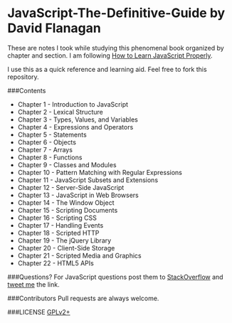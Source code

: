 # JavaScript-The-Definitive-Guide by David Flanagan
These are notes I took while studying this phenomenal book organized by chapter and section. I am following [How to Learn JavaScript Properly](http://javascriptissexy.com/how-to-learn-javascript-properly/).

I use this as a quick reference and learning aid. Feel free to fork this repository.

###Contents
* Chapter 1 - Introduction to JavaScript
* Chapter 2 - Lexical Structure
* Chapter 3 - Types, Values, and Variables
* Chapter 4 - Expressions and Operators
* Chapter 5 - Statements
* Chapter 6 - Objects
* Chapter 7 - Arrays
* Chapter 8 - Functions
* Chapter 9 - Classes and Modules
* Chapter 10 - Pattern Matching with Regular Expressions
* Chapter 11 - JavaScript Subsets and Extensions
* Chapter 12 - Server-Side JavaScript 
* Chapter 13 - JavaScript in Web Browsers
* Chapter 14 - The Window Object
* Chapter 15 - Scripting Documents
* Chapter 16 - Scripting CSS 
* Chapter 17 - Handling Events
* Chapter 18 - Scripted HTTP
* Chapter 19 - The jQuery Library
* Chapter 20 - Client-Side Storage
* Chapter 21 - Scripted Media and Graphics
* Chapter 22 - HTML5 APIs

###Questions?
For JavaScript questions post them to [StackOverflow](http://stackoverflow) and [tweet me](https://twitter.com/jeanpier_re) the link.

###Contributors
Pull requests are always welcome.

###LICENSE
[GPLv2+](http://www.gnu.org/licenses/gpl-2.0.html)